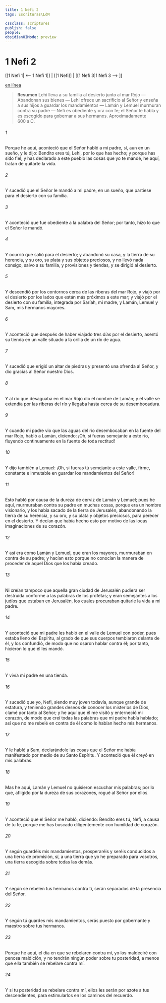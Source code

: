 ```yaml
---
title: 1 Nefi 2
tags: Escrituras\LdM

cssclass: scriptures
publish: false
people:
obsidianUIMode: preview
---
```


# 1 Nefi 2
[[1 Nefi 1| <-- 1 Nefi 1]] | [[1 Nefi]] | [[1 Nefi 3|1 Nefi 3 --> ]]

[en línea](https://churchofjesuschrist.org/study/scriptures/bofm/1-ne/2?lang=spa)

> __Resumen__
Lehi lleva a su familia al desierto junto al mar Rojo — Abandonan sus bienes — Lehi ofrece un sacrificio al Señor y enseña a sus hijos a guardar los mandamientos — Lamán y Lemuel murmuran contra su padre — Nefi es obediente y ora con fe; el Señor le habla y es escogido para gobernar a sus hermanos. Aproximadamente 600 a.C.

###### 1 
Porque he aquí, aconteció que el Señor habló a mi padre, sí, aun en un sueño, y le dijo: Bendito eres tú, Lehi, por lo que has hecho; y porque has sido fiel, y has declarado a este pueblo las cosas que yo te mandé, he aquí, tratan de quitarte la vida.

###### 2 
Y sucedió que el Señor le mandó a mi padre, en un sueño, que partiese para el desierto con su familia.

###### 3 
Y aconteció que fue obediente a la palabra del Señor; por tanto, hizo lo que el Señor le mandó.

###### 4 
Y ocurrió que salió para el desierto; y abandonó su casa, y la tierra de su herencia, y su oro, su plata y sus objetos preciosos, y no llevó nada consigo, salvo a su familia, y provisiones y tiendas, y se dirigió al desierto.

###### 5 
Y descendió por los contornos cerca de las riberas del mar Rojo, y viajó por el desierto por los lados que están más próximos a este mar; y viajó por el desierto con su familia, integrada por Saríah, mi madre, y Lamán, Lemuel y Sam, mis hermanos mayores.

###### 6 
Y aconteció que después de haber viajado tres días por el desierto, asentó su tienda en un valle situado a la orilla de un río de agua.

###### 7 
Y sucedió que erigió un altar de piedras y presentó una ofrenda al Señor, y dio gracias al Señor nuestro Dios.

###### 8 
Y al río que desaguaba en el mar Rojo dio el nombre de Lamán; y el valle se extendía por las riberas del río y llegaba hasta cerca de su desembocadura.

###### 9 
Y cuando mi padre vio que las aguas del río desembocaban en la fuente del mar Rojo, habló a Lamán, diciendo: ¡Oh, si fueras semejante a este río, fluyendo continuamente en la fuente de toda rectitud!

###### 10 
Y dijo también a Lemuel: ¡Oh, si fueras tú semejante a este valle, firme, constante e inmutable en guardar los mandamientos del Señor!

###### 11 
Esto habló por causa de la dureza de cerviz de Lamán y Lemuel; pues he aquí, murmuraban contra su padre en muchas cosas, porque era un hombre visionario, y los había sacado de la tierra de Jerusalén, abandonando la tierra de su herencia, y su oro, y su plata y objetos preciosos, para perecer en el desierto. Y decían que había hecho esto por motivo de las locas imaginaciones de su corazón.

###### 12 
Y así era como Lamán y Lemuel, que eran los mayores, murmuraban en contra de su padre; y hacían esto porque no conocían la manera de proceder de aquel Dios que los había creado.

###### 13 
Ni creían tampoco que aquella gran ciudad de Jerusalén pudiera ser destruida conforme a las palabras de los profetas; y eran semejantes a los judíos que estaban en Jerusalén, los cuales procuraban quitarle la vida a mi padre.

###### 14 
Y aconteció que mi padre les habló en el valle de Lemuel con poder, pues estaba lleno del Espíritu, al grado de que sus cuerpos temblaron delante de él, y los confundió, de modo que no osaron hablar contra él; por tanto, hicieron lo que él les mandó.

###### 15 
Y vivía mi padre en una tienda.

###### 16 
Y sucedió que yo, Nefi, siendo muy joven todavía, aunque grande de estatura, y teniendo grandes deseos de conocer los misterios de Dios, clamé por tanto al Señor; y he aquí que él me visitó y enterneció mi corazón, de modo que creí todas las palabras que mi padre había hablado; así que no me rebelé en contra de él como lo habían hecho mis hermanos.

###### 17 
Y le hablé a Sam, declarándole las cosas que el Señor me había manifestado por medio de su Santo Espíritu. Y aconteció que él creyó en mis palabras.

###### 18 
Mas he aquí, Lamán y Lemuel no quisieron escuchar mis palabras; por lo que, afligido por la dureza de sus corazones, rogué al Señor por ellos.

###### 19 
Y aconteció que el Señor me habló, diciendo: Bendito eres tú, Nefi, a causa de tu fe, porque me has buscado diligentemente con humildad de corazón.

###### 20 
Y según guardéis mis mandamientos, prosperaréis y seréis conducidos a una tierra de promisión, sí, a una tierra que yo he preparado para vosotros, una tierra escogida sobre todas las demás.

###### 21 
Y según se rebelen tus hermanos contra ti, serán separados de la presencia del Señor.

###### 22 
Y según tú guardes mis mandamientos, serás puesto por gobernante y maestro sobre tus hermanos.

###### 23 
Porque he aquí, el día en que se rebelaren contra mí, yo los maldeciré con penosa maldición, y no tendrán ningún poder sobre tu posteridad, a menos que ella también se rebelare contra mí.

###### 24 
Y si tu posteridad se rebelare contra mí, ellos les serán por azote a tus descendientes, para estimularlos en los caminos del recuerdo.

